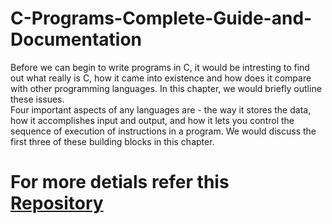 # C-Programs-Complete-Guide-and-Documentation

<p> Before we can begin to write programs in C, it would be intresting to find out what really is C, how it came into existence and how does it compare with other programming languages. In this chapter, we would briefly outline these issues. <br> Four important aspects of any languages are - the way it stores the data, how it accomplishes input and output, and how it lets you control the sequence of execution of instructions in a program. We would discuss the first three of these building blocks in this chapter.</p>


<h1>For more detials refer this <a href="https://github.com/hackers470/c-program">Repository</a></h1>
